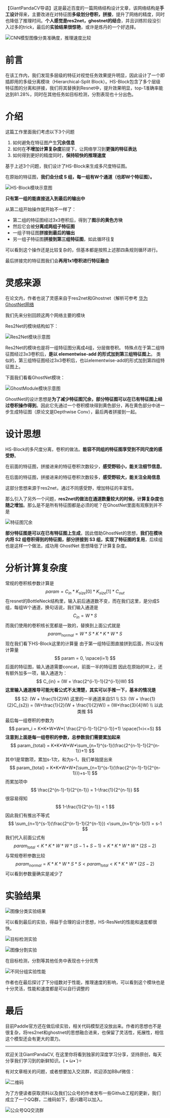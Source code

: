 【GiantPandaCV导语】这是最近百度的一篇网络结构设计文章，该网络结构是**手工设计**得来，主要改进在对特征图**多级划分卷积，拼接**，提升了网络的精度，同时也降低了推理时间。**个人感觉是res2net，ghostnet的结合**，并且训练阶段没引入过多的trick，最后的**实验结果很惊艳**，或许是炼丹的一个好选择。

![CNN模型图像分类准确度，推理速度比较](https://img-blog.csdnimg.cn/20201107105353406.png?x-oss-process=image/watermark,type_ZmFuZ3poZW5naGVpdGk,shadow_10,text_aHR0cHM6Ly9ibG9nLmNzZG4ubmV0L3dlaXhpbl80NDEwNjkyOA==,size_16,color_FFFFFF,t_70#pic_center)

# 前言

在该工作内，我们发现多层级的特征对视觉任务效果提升明显，因此设计了一个即插即用的多级分离模块（Hierarchical-Split Block）。HS-Block包含了多个层级特征图的分离和拼接，我们将其替换到Resnet中，提升效果明显，top-1准确率能达到81.28%，同时在其他任务如目标检测，分割表现也十分出色。

# 介绍

这篇工作里面我们考虑以下3个问题

1. 如何避免在特征图产生**冗余信息**
2. 如何在**不增加计算复杂度**前提下，让网络学习到**更强的特征表达**
3. 如何得到更好的精度同时，**保持较快的推理速度**

基于上述3个问题，我们设计了HS-Block来生成多尺度特征图。

在原始的特征图，**我们会分成 S 组，每一组有W个通道（也即W个特征图）。**

![HS-Block模块示意图](https://img-blog.csdnimg.cn/2020110711104014.png?x-oss-process=image/watermark,type_ZmFuZ3poZW5naGVpdGk,shadow_10,text_aHR0cHM6Ly9ibG9nLmNzZG4ubmV0L3dlaXhpbl80NDEwNjkyOA==,size_16,color_FFFFFF,t_70#pic_center)

**只有第一组的能直接送入到最后的输出中**

从第二组开始操作就开始不一样了：

- 第二组的特征图经过3x3卷积后，得到了**图示的黄色方块**
- 然后它会被**分离成两组子特征图**
- 一组子特征图**拼接到最后的输出**
- 另一组子特征图**拼接到第三组特征图**，如此循环往复

可以看到这个操作还是比较复杂的，但基本都是按照上述那四条规则循环进行。

最后拼接完的特征图我们会**再用1x1卷积进行特征融合**

# 灵感来源

在论文内，作者也说了灵感来自于res2net和Ghostnet（解析可参考 [华为GhostNet网络](https://mp.weixin.qq.com/s/1Fw5bp5cf_zElcH-IVtgqA)

我们先来分别回顾这两个网络主要的模块

Res2Net的模块结构如下：

![Res2Net模块示意图](https://img-blog.csdnimg.cn/2020110711220364.png?x-oss-process=image/watermark,type_ZmFuZ3poZW5naGVpdGk,shadow_10,text_aHR0cHM6Ly9ibG9nLmNzZG4ubmV0L3dlaXhpbl80NDEwNjkyOA==,size_16,color_FFFFFF,t_70#pic_center)

Res2Net的模块也是将一组特征图分离成4组，分层做卷积。
特殊点在于第二组特征图经过3x3卷积后，**是以 elementwise-add 的形式加到第三组特征图上**。
类似的，第三组特征图经过3x3卷积后，也以elementwise-add的形式加到第四组特征图上。

下面我们看看GhostNet模块：

![GhostModule模块示意图](https://img-blog.csdnimg.cn/20201107112559721.png?x-oss-process=image/watermark,type_ZmFuZ3poZW5naGVpdGk,shadow_10,text_aHR0cHM6Ly9ibG9nLmNzZG4ubmV0L3dlaXhpbl80NDEwNjkyOA==,size_16,color_FFFFFF,t_70#pic_center)

GhostNet的设计思想是**为了减少特征图冗余，部分特征图可以在已有特征图上经过卷积操作得到**。因此它先通过一个卷积模块得到黄色部分，再在黄色部分中进一步生成特征图（原论文是Depthwise Conv），最后两者拼接到一起。

# 设计思想

HS-Block的多尺度分离，卷积的做法。**能容不同组的特征图享受到不同尺度的感受野**。

在前面的特征图，拼接进来的特征卷积次数较少，**感受野较小，能关注细节信息**。

在后面的特征图，拼接进来的特征卷积次数较多，**感受野较大，能关注全局信息**

这部分思想来源于res2net，通过不同感受野，增加特征的丰富性。

那么引入了另外一个问题，**res2net的做法在通道数量较大的时候，计算复杂度也随之增加**。那么是不是所有特征图都是必须的呢？在GhostNet里面有观察到并不是

![特征图冗余](https://img-blog.csdnimg.cn/20201107113352899.png?x-oss-process=image/watermark,type_ZmFuZ3poZW5naGVpdGk,shadow_10,text_aHR0cHM6Ly9ibG9nLmNzZG4ubmV0L3dlaXhpbl80NDEwNjkyOA==,size_16,color_FFFFFF,t_70#pic_center)

**部分特征图是可以在已有特征图上生成**，因此借助GhostNet的思想，**我们在模块内将 S2 组卷积得到的特征图，部分拼接到 S3 组，实现了特征图的复用**，后续组也是这样一个做法，成功用 GhostNet 思想降低了计算复杂度。

# 分析计算复杂度

常规的卷积核参数计算是
$$
param = C_{in}*K_{size}[0]*K_{size}[1]*C_{out}
$$
在resnet的BottleNeck结构里，输入前后通道数不变，而在我们这里，是分成S组，每组W个通道，换句话说，我们输入通道是
$$
C_{in} = W*S
$$
而我们使用的卷积核长宽都是一致的，替换到上面公式就是
$$
param_{normal} = W*S*K*K*W*S
$$
现在我们看下HS-Block这里的计算量
由于第一组特征图直接拼到后面，所以没有计算量
$$
param = 0, \space(i=1)
$$
后面的特征图，输入通道需要concat，前面一半的特征图
因此在原始的W上，还有额外加多一项，输入通道为：
$$
C_{in} = (W + \frac{2^{i-1}-1}{2^{i-1}}W)
$$
**这里输入通道推导可能光看公式不太清楚，其实可以手推一下，基本的情况是**
$$
S2: (W + \frac{1}{2}W) 这里的一半通道来自S1 \\
S3: (W + \frac{1}{2}C_{s2}) = (W+\frac{1}{2}(W + \frac{1}{2}W)) = (W+\frac{3}{4}W) \\
以此类推
$$
最后每一组卷积的参数为
$$
param_i = K*K*W*W*( \frac{2^{i-1}-1}{2^{i-1}}+1) \space(1<i<=S)
$$
**注意到上面是每一组卷积的参数，总参数我们需要累加起来**
$$
param_{total} = K*K*W*W*\sum_{n=1}^{s-1}(\frac{2^{n-1}-1}{2^{n-1}}+1)
$$
其中1是常数项，累加s-1次，和为s-1，我们单独提出来
$$
param_{total} = K*K*W*W*[\sum_{n=1}^{s-1}(\frac{2^{n-1}-1}{2^{n-1}})+s-1]
$$
而累加项中
$$
\frac{2^{n-1}-1}{2^{n-1}} = 1-\frac{1}{2^{n-1}}
$$
很容易得知
$$
1-\frac{1}{2^{n-1}} < 1
$$
因此我们有推出不等式
$$
\sum_{n=1}^{s-1}(\frac{2^{n-1}-1}{2^{n-1}}) <\sum_{n=1}^{s-1}(1) = s-1
$$
我们代入前面公式有
$$
param_{total} < K*K*W*W*(S-1+S-1) = K*K*W*W*(2S-2)
$$
与常规卷积参数比较
$$
param_{normal} = K*K*W*S*S < param_{total} < K*K*W*(2S-2)
$$
可以看到参数量确实是减少了

# 实验结果

![图像分类实验结果](https://img-blog.csdnimg.cn/20201107131701449.png?x-oss-process=image/watermark,type_ZmFuZ3poZW5naGVpdGk,shadow_10,text_aHR0cHM6Ly9ibG9nLmNzZG4ubmV0L3dlaXhpbl80NDEwNjkyOA==,size_16,color_FFFFFF,t_70#pic_center)

可以看到最后的实验，得益于合理的设计思想，HS-ResNet的性能和速度都很快。

![目标检测实验](https://img-blog.csdnimg.cn/20201107131933688.png?x-oss-process=image/watermark,type_ZmFuZ3poZW5naGVpdGk,shadow_10,text_aHR0cHM6Ly9ibG9nLmNzZG4ubmV0L3dlaXhpbl80NDEwNjkyOA==,size_16,color_FFFFFF,t_70#pic_center)

![图像分割实验](https://img-blog.csdnimg.cn/20201107132033351.png?x-oss-process=image/watermark,type_ZmFuZ3poZW5naGVpdGk,shadow_10,text_aHR0cHM6Ly9ibG9nLmNzZG4ubmV0L3dlaXhpbl80NDEwNjkyOA==,size_16,color_FFFFFF,t_70#pic_center)

在目标检测，分割等其他任务中表现也十分优秀

![不同分组实验性能](https://img-blog.csdnimg.cn/20201107132100838.png?x-oss-process=image/watermark,type_ZmFuZ3poZW5naGVpdGk,shadow_10,text_aHR0cHM6Ly9ibG9nLmNzZG4ubmV0L3dlaXhpbl80NDEwNjkyOA==,size_16,color_FFFFFF,t_70#pic_center)

作者也在最后探讨了下分组数对于性能，推理速度的影响，可以看到这个模块也是十分灵活，性能和速度都是可以自行调整的

# 最后

目前Paddle官方还在做后续实验，相关代码模型还没放出来。作者的思想也不是很复杂，将res2net和ghostnet的思想融合进来，也保留了灵活性，拓展性，相信这个模型还会有更大的潜力。

-----------------------------------------------------------------------------------------------
欢迎关注GiantPandaCV, 在这里你将看到独家的深度学习分享，坚持原创，每天分享我们学习到的新鲜知识。( • ̀ω•́ )✧

有对文章相关的问题，或者想要加入交流群，欢迎添加BBuf微信：

![二维码](https://img-blog.csdnimg.cn/20200110234905879.png?x-oss-process=image/watermark,type_ZmFuZ3poZW5naGVpdGk,shadow_10,text_aHR0cHM6Ly9ibG9nLmNzZG4ubmV0L2p1c3Rfc29ydA==,size_16,color_FFFFFF,t_70)

为了方便读者获取资料以及我们公众号的作者发布一些Github工程的更新，我们成立了一个QQ群，二维码如下，感兴趣可以加入。

![公众号QQ交流群](https://img-blog.csdnimg.cn/20200517190745584.png#pic_center)